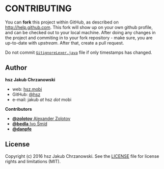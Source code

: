 CONTRIBUTING
============

You can **fork** this project within GitHub, as described on http://help.github.com.
This fork will show up on your own github profile, and can be checked out to your local machine.
After doing any changes in the project and commiting in to your fork repository - make sure, you are up-to-date
with *upstream*. After that, create a pull request.

Do not commit [`GitignoreLexer.java`](./src/mobi/hsz/idea/gitignore/lexer/GitignoreLexer.java) file if only timestamps has changed.

Author
------

**hsz Jakub Chrzanowski**

- web: [hsz.mobi](http://hsz.mobi)
- GitHub: [@hsz](http://github.com/hsz)
- e-mail: jakub *at* hsz *dot* mobi

**Contributors**

- [**@zolotov** Alexander Zolotov](https://github.com/zolotov)
- [**@bedla** Ivo Šmíd](https://github.com/bedla)
- [**@danpfe**](https://github.com/danpfe)

License
-------

Copyright (c) 2016 hsz Jakub Chrzanowski. See the [LICENSE](./LICENSE) file for license rights and limitations (MIT).
